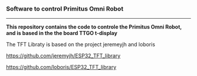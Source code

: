 
### Software to control Primitus Omni Robot

---

**This repository contains the code to controle the Primitus Omni Robot, and is based in the the board TTGO t-display**

The TFT Libraty is based on the project jeremeyjh and loboris

https://github.com/jeremyjh/ESP32_TFT_library

https://github.com/loboris/ESP32_TFT_library


